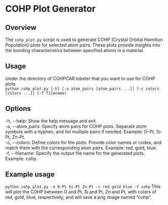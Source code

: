 # COHP Plot Generator

## Overview

The `cohp_plot.py` script is used to generate COHP (Crystal Orbital Hamilton Population) plots for selected atom pairs. These plots provide insights into the bonding characteristics between specified atoms in a material.  

## Usage
Under the directory of COHPCAR.lobster that you want to use for COHP plots  
`python cohp_plot.py [-h] [-a atom_pairs [atom_pairs ...]] [-c colors [colors ...]] [-f filename]`

## Options
-h, --help: Show the help message and exit.  
-a, --atom_pairs: Specify atom pairs for COHP plots. Separate atom symbols with a hyphen, and list multiple pairs if needed. Example: O-Pt, Si-Pt, Zn-Pt.  
-c, --colors: Define colors for the plots. Provide color names or codes, and match them with the corresponding atom pairs. Example: red, gold, blue.  
-f, --filename: Specify the output file name for the generated plots. Example: cohp.  

## Example usage
`python cohp_plot.py -a O-Pt Si-Pt Zn-Pt -c red gold blue -f cohp`
This will plot the COHP between O and Pt, Si and Pt, Zn and Pt, with colors of red, gold, blue, respectively, and will save a png image named "cohp".  
